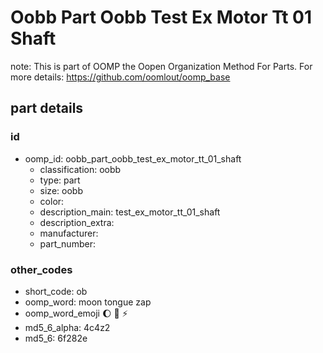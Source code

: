 # Oobb Part Oobb Test Ex Motor Tt 01 Shaft  

note: This is part of OOMP the Oopen Organization Method For Parts. For more details: https://github.com/oomlout/oomp_base

##  part details





### id
* oomp_id: oobb_part_oobb_test_ex_motor_tt_01_shaft
  * classification: oobb
  * type: part
  * size: oobb
  * color: 
  * description_main: test_ex_motor_tt_01_shaft
  * description_extra: 
  * manufacturer: 
  * part_number: 

### other_codes
* short_code: ob
* oomp_word: moon tongue zap
* oomp_word_emoji :moon: :tongue: :zap:
* md5_6_alpha: 4c4z2
* md5_6: 6f282e